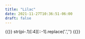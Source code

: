 ```yaml
---
title: "Lilac"
date: 2021-11-27T10:36:51-06:00
draft: false
---
```

{{<highlight python>}}
str(pi-.1)[:4][::-1].replace('.','')
{{</highlight>}}